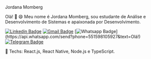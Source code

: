 Jordana Momberg

Olá! 👋 
😄 Meu nome é Jordana Momberg, sou estudante de Análise e Desenvolvimento de Sistemas e apaixonada por Desenvolvimento. 

[![Linkedin Badge](https://img.shields.io/badge/-LinkedIn-0077B5?style=flat-square&logo=Linkedin&logoColor=white&link=https://www.linkedin.com/in/jordana-momberg-22a077165/)](https://www.linkedin.com/in/jordana-momberg-22a077165/)
[![Gmail Badge](https://img.shields.io/badge/-Gmail-D14836?style=flat-square&logo=Gmail&logoColor=white&link=mailto:jordanamomberg@gmail.com)](mailto:jordanamomberg@gmail.com)
[![Whatsapp Badge](https://img.shields.io/badge/-Whatsapp-4CA143?style=flat-square&labelColor=4CA143&logo=whatsapp&logoColor=white&link=https://api.whatsapp.com/send?phone=5515981805927&text=Olá!)](https://api.whatsapp.com/send?phone=551598105927&text=Olá!)
[![Telegram Badge](https://img.shields.io/badge/-Telegram-1ca0f1?style=flat-square&labelColor=1ca0f1&logo=telegram&logoColor=white&link=https://t.me/jordanamomberg)](https://t.me/jordanamomberg)

💙 Techs: React.js, React Native, Node.js e TypeScript.

